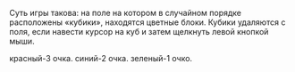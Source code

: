 Суть игры такова: на поле на котором в случайном порядке расположены «кубики», 
находятся цветные блоки. Кубики удаляются с поля, если навести курсор на куб и затем щелкнуть левой кнопкой мыши.

красный-3 очка.
синий-2 очка.
зеленый-1 очко.
